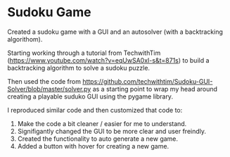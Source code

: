 # Sudoku Game

Created a sudoku game with a GUI and an autosolver (with a backtracking algorithom).

Starting working through a tutorial from TechwithTim (https://www.youtube.com/watch?v=eqUwSA0xI-s&t=871s) to build a backtracking algorithm to solve a sudoku puzzle. 

Then used the code from https://github.com/techwithtim/Sudoku-GUI-Solver/blob/master/solver.py as a starting point to wrap my head around creating a playable suduko GUI using the pygame library. 

I reproduced similar code and then customized that code to:
1. Make the code a bit cleaner / easier for me to understand.
2. Signifigantly changed the GUI to be more clear and user freindly.
3. Created the functionality to auto generate a new game.
4. Added a button with hover for creating a new game.
